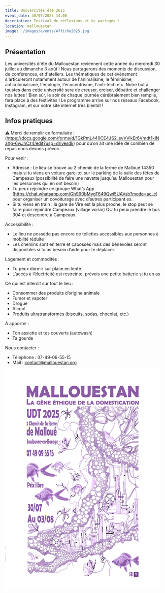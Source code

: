 ```yaml
---
title: Universités été 2025
event_date: 30/07/2025 14:00
description: Festival de réflexions et de partages !
location: mallouestan
image: '/images/events/Affiche2025.jpg'
---
```


## Présentation
Les universités d'été du Mallouestan reviennent cette année du mercredi 30 juillet au dimanche 3 août !
Nous partagerons des moments de discussion, de conférences, et d'ateliers. 
Les thématiques de cet événement s'articuleront notamment autour de l'animalisme, le féminisme, anticolonialisme, l'écologie, l'écocentrisme, l'anti-tech etc. Notre but à toustes dans cette université sera de creuser, croiser, débattre et challenger nos luttes ! Bien sûr, le soir de chaque journée cérébralement bien remplie, fera place à des festivités !
Le programme arrive sur nos réseaux Facebook, Instagram, et sur notre site internet très bientôt !

## Infos pratiques

⚠ Merci de remplir ce formulaire : (https://docs.google.com/forms/d/1GkPmL440CE4JS2_svVVlkEr6Vmdt1kINaXg-6wJhCz4/edit?usp=drivesdk) pour qu’on ait une idée de combien de repas nous devons prévoir.

Pour venir :
- Adresse : Le lieu se trouve au 2 chemin de la ferme de Malloué 14350 mais si tu viens en voiture gare-toi sur le parking de la salle des fêtes de Campeaux (possibilité de faire une navette jusqu’au Mallouestan pour les personnes qui en ont besoin)
- Tu peux rejoindre ce groupe What’s App (https://chat.whatsapp.com/Gh990bMygT649Qwi5UAVsb?mode=ac_c) pour organiser un covoiturage avec d’autres participant.es.
- Si tu viens en train : la gare de Vire est la plus proche, le stop peut se faire pour rejoindre Campeaux (village voisin) OU tu peux prendre le bus 304 et descendre à Campeaux.

Accessibilité :
- Le lieu ne possède pas encore de toilettes accessibles aux personnes à mobilité réduite
- Les chemins sont en terre et cabossés mais des bénévoles seront disponibles si tu as besoin d’aide pour te déplacer.

Logement et commodités :
- Tu peux dormir sur place en tente
- L’accès à l’électricité est restreinte, prévois une petite batterie si tu en as

Ce qui est interdit sur tout le lieu :
- Consommer des produits d’origine animale
- Fumer et vapoter
- Drogue
- Alcool
- Produits ultratransformés (biscuits, sodas, chocolat, etc.)

À apporter :
- Ton assiette et tes couverts (autowash)
- Ta gourde

Nous contacter :
- Téléphone : 07-49-09-55-15
- Mail : contact@mallouestan.org


![Affiche](/images/events/Affiche2025.jpg)















